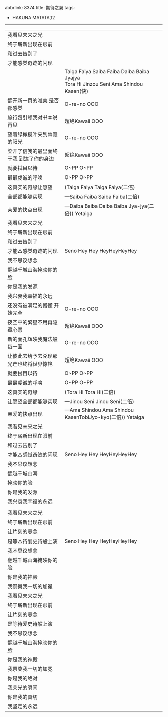 abbrlink: 8374
title: 期待之翼
tags:
  - HAKUNA MATATA,12
---
|      |      |
|--|--|
|我看见未来之光|      |
|终于崭新出现在眼前|      |
|和过去告别了|      |
|才能感觉奇迹的闪现|      |
|      |Taiga Faiya Saiba Faiba Daiba Baiba Jyajya<br>Tora Hi Jinzou Seni Ama Shindou Kasen(快)|
|翻开新一页的唯美 是否都感觉|O-re-no OOO|
|旅行包引领我对书本说再见|超绝Kawaii OOO|
|望着绿橄榄叶夹到幽雅的阳光|O-re-no OOO|
|染开了信笺的最里面终于我 到达了你的身边|超绝Kawaii OOO|
|就要拭目以待|O~PP O~PP|
|最最虔诚的呼唤|O~PP O~PP|
|这真实的奇缘让愿望|(Taiga Faiya Taiga Faiya(二倍)|
|全部都能够实现|—Saiba Faiba Saiba Faiba(二倍)|
|亲爱的快点出现|—Daiba Baiba Daiba Baiba Jya-jya(二倍)) Yetaiga|
|我看见未来之光|      |
|终于崭新出现在眼前|      |
|和过去告别了|      |
|才能△感觉奇迹的闪现|Seno Hey Hey HeyHeyHeyHey|
|我不思议想念|      |
|翻越千城山海掩映你的脸|      |
|你是我的发源|      |
|我兴衰我幸福的永远|      |
|还没有被满足的懵懂 开始完全|O-re-no OOO|
|夜空中的繁星不用再隐藏心愿|超绝Kawaii OOO|
|新的面孔辉映我魔法般每一面|O-re-no OOO|
|让彼此去给予去兑现那光芒也终将世界惊艳|超绝Kawaii OOO|
|就要拭目以待|O~PP O~PP|
|最最虔诚的呼唤|O~PP O~PP|
|这真实的奇缘|(Tora Hi Tora Hi(二倍)|
|让愿望全部都能够实现|—Jinou Seni Jinou Seni(二倍)|
|亲爱的快点出现|—Ama Shindou Ama Shindou KasenTobiJyo-kyo(二倍)) Yetaiga|
|我看见未来之光|      |
|终于崭新出现在眼前|      |
|和过去告别了|      |
|才能△感觉奇迹的闪现|Seno Hey Hey HeyHeyHeyHey|
|我不思议想念|      |
|翻越千城山海|      |
|掩映你的脸|      |
|你是我的发源|      |
|我兴衰我幸福的永远|      |
|      |      |
|我看见未来之光|      |
|终于崭新出现在眼前|      |
|让片刻的悬念|      |
|是等△待爱史诗般上演|Seno Hey Hey HeyHeyHeyHey|
|我不思议想念|      |
|翻越千城山海掩映你的脸|      |
|你是我的神殿|      |
|我祭奠我一切的加冕|      |
|我看见未来之光|      |
|终于崭新出现在眼前|      |
|让片刻的悬念|      |
|是等待爱史诗般上演|      |
|我不思议想念|      |
|翻越千城山海掩映你的脸|      |
|你是我的神殿|      |
|我祭奠我一切的加冕|      |
|你是我的绝对|      |
|我荣光的瞬间|      |
|你是我的真切|      |
|我坚定的永远|      |